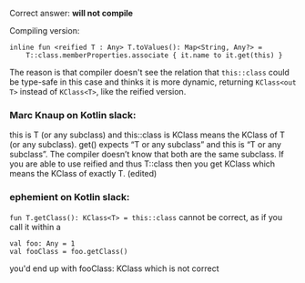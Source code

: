 Correct answer: **will not compile**

Compiling version:
```
inline fun <reified T : Any> T.toValues(): Map<String, Any?> =
    T::class.memberProperties.associate { it.name to it.get(this) }
```

The reason is that compiler doesn't see the relation that `this::class` could be type-safe
in this case and thinks it is more dynamic, returning `KClass<out T>` instead of `KClass<T>`, like the reified version.

### Marc Knaup on Kotlin slack:
this is T (or any subclass) and this::class is KClass<out T> means the KClass of T  (or any subclass).
get() expects “T or any subclass” and this is “T or any subclass”. The compiler doesn’t know that both are the same subclass.
If you are able to use reified and thus T::class then you get KClass<T> which means the KClass of exactly T. (edited) 

### ephemient on Kotlin slack:

```fun T.getClass(): KClass<T> = this::class```
cannot be correct, as if you call it within a
```
val foo: Any = 1
val fooClass = foo.getClass()
```
you'd end up with fooClass: KClass<Any> which is not correct 
